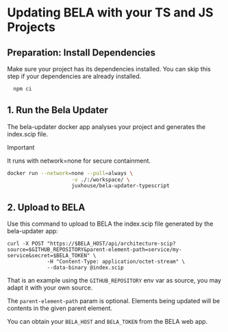 # Updating BELA with your TS and JS Projects

## Preparation: Install Dependencies
  Make sure your project has its dependencies installed. You can skip this step if your dependencies are already installed.
```sh
  npm ci
```

## 1. Run the Bela Updater
  The bela-updater docker app analyses your project and generates the index.scip file.

> [!IMPORTANT]
> It runs with network=none for secure containment.

```sh
docker run --network=none --pull=always \
                     -v ./:/workspace/ \
                     juxhouse/bela-updater-typescript
```

## 2. Upload to BELA
  Use this command to upload to BELA the index.scip file generated by the bela-updater app:
```
curl -X POST "https://$BELA_HOST/api/architecture-scip?source=$GITHUB_REPOSITORY&parent-element-path=service/my-service&secret=$BELA_TOKEN" \
             -H "Content-Type: application/octet-stream" \
             --data-binary @index.scip
```
That is an example using the `GITHUB_REPOSITORY` env var as source, you may adapt it with your own source.

The `parent-element-path` param is optional. Elements being updated will be contents in the given parent element. 

You can obtain your `BELA_HOST` and `BELA_TOKEN` from the BELA web app.
